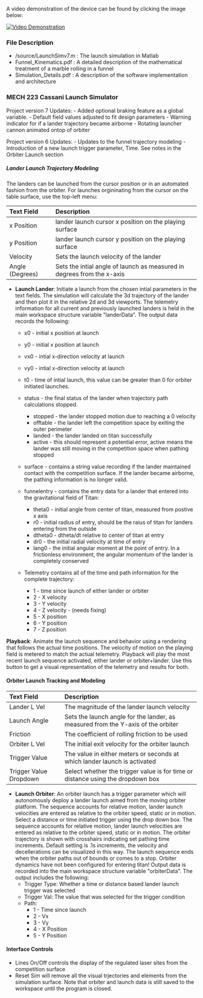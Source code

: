 A video demonstration of the device can be found by clicking the image below:

[![Video Demonstration](https://img.youtube.com/vi/86UjNUjD3cs/0.jpg)](https://www.youtube.com/watch?v=86UjNUjD3cs)

### File Description

- /source/LaunchSimv7.m : The launch simulation in Matlab
- Funnel_Kinematics.pdf : A detailed description of the mathematical treatment of a marble rolling in a funnel
- Simulation_Details.pdf : A description of the software implementation and architecture

### MECH 223 Cassani Launch Simulator

Project version 7 Updates:
    - Added optional braking feature as a global variable.
    - Default field values adjusted to fit design parameters
    - Warning indicator for if a lander trajectory became airborne
    - Rotating launcher cannon animated ontop of orbiter
    
Project version 6 Updates:
    - Updates to the funnel trajectory modeling
    - Introduction of a new launch trigger parameter, Time.  See notes in the Orbiter Launch section   

##### Lander Launch Trajectory Modeling


The landers can be launched from the cursor position or in an automated fashion from the orbiter.  For launches orgininating from the cursor on the table surface, use the top-left menu:

    
| Text Field | Description  |
| :--- | :--- |
| x Position | lander launch cursor x position on the playing surface |
| y Position | lander launch cursor y position on the playing surface |
| Velocity | Sets the launch velocity of the lander |
| Angle (Degrees) | Sets the intial angle of launch as measured in degrees from the x-axis |


- **Launch Lander**:
    Initiate a launch from the chosen intial parameters in the text fields.  The simulation will calculate the 3d trajectory of the lander and then plot it in the relative 2d and 3d viewports.  The telemetry information for all current and previously launched landers is held in the main workspace structure variable "landerData".  The output data records the following:    
    
    - x0 - initial x position at launch
    - y0 - initial x position at launch
    - vx0 - intial x-direction velocity at launch
    - vy0 - intial x-direction velocity at launch
    - t0 - time of intial launch, this value can be greater than 0 for orbiter initiated launches.
    - status - the final status of the lander when trajectory path calculations stopped.
        - stopped - the lander stopped motion due to reaching a 0 velocity
        - offtable - the lander left the competition space by exiting the outer perimeter
        - landed - the lander landed on titan successfully
        - active - this should represent a potential error, active means the lander was still moving in the competition space when pathing stopped
     
     - surface - contains a string value recording if the lander maintained contact with the competition surface.  If the lander became airborne, the pathing information is no longer valid.
        
    - funnelentry - contains the entry data for a lander that entered into the gravitational field of Titan:
        - theta0 - initial angle from center of titan, measured from postive x axis
        - r0 - initial radius of entry, should be the raius of titan for landers entering from the outside
        - dtheta0 - dtheta/dt relative to center of titan at entry
        - dr0 - the initial radial velocity at time of entry
        - lang0 - the initial angular moment at the point of entry.  In a frictionless environment, the angular momentum of the lander is completely conserved 
 
    - Telemetry contains all of the time and path information for the complete trajectory:
        - 1 - time since launch of either lander or orbiter
        - 2 - X velocity
        - 3 - Y velocity
        - 4 - Z velocity - (needs fixing)
        - 5 - X position
        - 6 - Y position
        - 7 - Z position

**Playback**:
    Animate the launch sequence and behavior using a rendering that follows the actual time positions.  The velocity of motion on the playing field is metered to match the actual telemetry.  Playback will play the most recent launch sequence activated, either lander or orbiter+lander.  Use this button to get a visual representation of the telemetry and results for both.
    

#### Orbiter Launch Tracking and Modeling


| Text Field | Description  |
| :--- | :--- |
| Lander L Vel | The magnitude of the lander launch velocity |
| Launch Angle | Sets the launch angle for the lander, as measured from the Y-axis of the orbiter |
| Friction | The coefficient of rolling friction to be used|
| Orbiter L Vel | The initial exit velocity for the orbiter launch |
| Trigger Value| The value in either meters or seconds at which lander launch is activated |
| Trigger Value Dropdown| Select whether the trigger value is for time or distance using the dropdown box |

- **Launch Orbiter**:
    An orbiter launch has a trigger parameter which will autonomously deploy a lander launch aimed from the moving orbiter platform.  The sequence accounts for relative motion, lander launch velocities are entered as relative to the orbiter speed, static or in motion.  Select a distance or time initiated trigger using the drop down box.  The sequence accounts for relative motion, lander launch velocities are entered as relative to the orbiter speed, static or in motion.  The orbiter trajectory is shown with crosshairs indicating set pathing time increments.  Default setting is .1s increments, the velocity and decellerations can be visualized in this way.  The launch sequence ends when the orbiter paths out of bounds or comes to a stop.  Orbiter dynamics have not been configured for entering titan!  Output data is recorded into the main workspace structure variable "orbiterData".  The output includes the following:
    - Trigger Type: Whether a time or distance based lander launch trigger was selected
    - Trigger Val:  The value that was selected for the trigger condition
    - Path:
        - 1 - Time since launch
        - 2 - Vx
        - 3 - Vy
        - 4 - X Position
        - 5 - Y Position
        

#### Interface Controls

- Lines On/Off controls the display of the regulated laser sites from the competition surface
- Reset Sim will remove all the visual trjectories and elements from the simulation surface.  Note that orbiter and launch data is still saved to the workspace until the program is closed.
    
        
    
